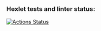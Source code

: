 ### Hexlet tests and linter status:
[![Actions Status](https://github.com/RedBeduin/qa-auto-engineer-javascript-project-87/actions/workflows/hexlet-check.yml/badge.svg)](https://github.com/RedBeduin/qa-auto-engineer-javascript-project-87/actions)